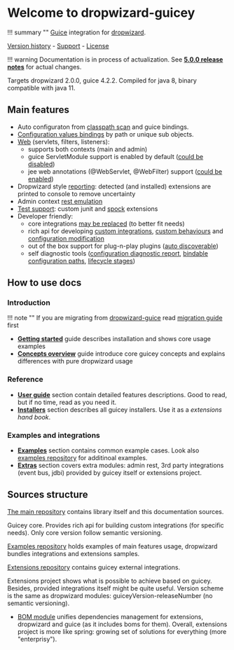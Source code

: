 # Welcome to dropwizard-guicey

!!! summary ""
    [Guice](https://github.com/google/guice) integration for [dropwizard](http://dropwizard.io).

[Version history](about/history.md) - [Support](about/support.md) - [License](about/license.md)

!!! warning 
    Documentation is in process of actualization.
    See **[5.0.0 release notes](release-notes.md)** for actual changes.
    
Targets dropwizard 2.0.0, guice 4.2.2.
Compiled for java 8, binary compatible with java 11.    

## Main features

* Auto configuraton from [classpath scan](guide/configuration.md#auto-configuration) and guice bindings.  
* [Configuration values bindings](guide/bindings.md#configuration-by-path) by path or unique sub objects. 
* [Web](guide/web.md) (servlets, filters, listeners):
    - supports both contexts (main and admin)
    - guice ServletModule support is enabled by default ([could be disabled](guide/web.md#disable-servletmodule-support))
    - jee web annotations (@WebServlet, @WebFilter) support ([could be enabled](guide/web.md#web-instalers))
* Dropwizard style [reporting](guide/installers.md#reporting): detected (and installed) extensions are printed to console to remove uncertainty
* Admin context [rest emulation](extras/admin-rest.md) 
* [Test support](guide/test.md): custom junit and [spock](http://spockframework.org) extensions
* Developer friendly: 
    - core integrations [may be replaced](guide/configuration.md#disable-installers) (to better fit needs)
    - rich api for developing [custom integrations](guide/installers.md#writing-custom-installer), [custom behaviours](guide/events.md#events) and [configuration modification](guide/configuration.md#guicey-configuration-hooks) 
    - out of the box support for plug-n-play plugins ([auto discoverable](guide/bundles.md#service-loader-lookup))
    - self diagnostic tools ([configuration diagnostic report](guide/diagnostic.md), [bindable configuration paths](guide/bindings.md#configuration-bindings-report), [lifecycle stages](guide/configuration.md#lifecycle-events)) 

## How to use docs

### Introduction

!!! note ""
    If you are migrating from [dropwizard-guice](https://github.com/HubSpot/dropwizard-guice) read [migration guide](guide/dg-migration.md) first

* [**Getting started**](getting-started.md) guide describes installation and shows core usage examples
* [**Concepts overview**](concepts.md) guide introduce core guicey concepts and explains differences with pure dropwizard usage

### Reference
* [**User guide**](guide/configuration.md) section contain detailed features descriptions. Good to read, but if no time, read as you need it.
* [**Installers**](installers/resource.md) section describes all guicey installers. Use it as a *extensions hand book*.

### Examples and integrations

* [**Examples**](examples/authentication.md) section contains common example cases. Look also [examples repository](https://github.com/xvik/dropwizard-guicey-examples) for additinoal examples.
* [**Extras**](extras/admin-rest.md) section covers extra modules: admin rest, 3rd party integrations (event bus, jdbi) provided by guicey itself 
or extensions project.

## Sources structure

[The main repository](https://github.com/xvik/dropwizard-guicey) contains library itself and this documentation sources.

Guicey core. Provides rich api for building custom integrations (for specific needs). 
Only core version follow semantic versioning.

[Examples repository](https://github.com/xvik/dropwizard-guicey-examples) holds examples of main features usage, dropwizard bundles 
integrations and extensions samples.

[Extensions repository](https://github.com/xvik/dropwizard-guicey-ext) contains guicey external integrations. 

Extensions project shows what is possible to achieve based on guicey. Besides, provided integrations 
itself might be quite useful. Version scheme is the same as dropwizard modules: guiceyVersion-releaseNumber
(no semantic versioning).

* [BOM module](extras/bom.md) unifies dependencies management for extensions, dropwizard and guice (as it includes boms for them).
   Overall, extensions project is more like spring: growing set of solutions for everything (more "enterprisy").

